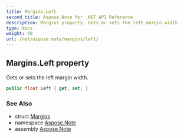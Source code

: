 ```yaml
---
title: Margins.Left
second_title: Aspose.Note for .NET API Reference
description: Margins property. Gets or sets the left margin width
type: docs
weight: 40
url: /net/aspose.note/margins/left/
---
```

## Margins.Left property

Gets or sets the left margin width.

```csharp
public float Left { get; set; }
```

### See Also

* struct [Margins](../)
* namespace [Aspose.Note](../../margins/)
* assembly [Aspose.Note](../../../)


